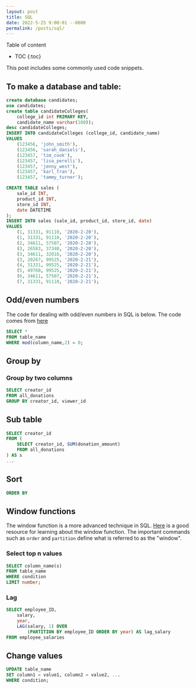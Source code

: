 ```yaml
---
layout: post
title: SQL
date: 2022-5-25 9:00:01 --0000
permalink: /posts/sql/
---
```


Table of content
* TOC
{:toc}

This post includes some commonly used code snippets.

## To make a database and table:
```sql
create database candidates;
use candidates;
create table candidateColleges(
    college_id int PRIMARY KEY, 
    candidate_name varchar(100));
desc candidateColleges;
INSERT INTO candidateColleges (college_id, candidate_name)
VALUES
    (123456, 'john_smith'),
    (123456, 'sarah_daniels'),
    (123457, 'tim_cook'),
    (123457, 'lisa_perelli'),
    (123457, 'jenny_west'),
    (123457, 'karl_tran'),
    (123457, 'tammy_turner');
```

```sql
CREATE TABLE sales (
	sale_id INT,
    product_id INT,
    store_id INT,
    date DATETIME
);
INSERT INTO sales (sale_id, product_id, store_id, date)
VALUES
	(1, 31331, 91110, '2020-2-20'),
    (1, 31331, 91110, '2020-2-20'),
    (2, 34611, 57507, '2020-2-20'),
	(3, 26583, 37340, '2020-2-20'),
	(3, 34611, 32016, '2020-2-20'),
	(3, 20267, 99525, '2020-2-21'),
	(4, 31331, 99525, '2020-2-21'),
	(5, 49760, 99525, '2020-2-21'),
	(6, 34611, 57507, '2020-2-21'),
	(7, 31331, 91110, '2020-2-21');
```

## Odd/even numbers
The code for dealing with odd/even numbers in SQL is below. The code comes from [here](https://tableplus.com/blog/2019/09/select-rows-odd-even-value.html)
```sql
SELECT * 
FROM table_name 
WHERE mod(column_name,2) = 0;
```

## Group by 
### Group by two columns
```sql
SELECT creator_id
FROM all_donations
GROUP BY creator_id, viewer_id
```

## Sub table
```sql
SELECT creator_id
FROM (
    SELECT creator_id, SUM(donation_amount)
    FROM all_donations
) AS s
...
```

## Sort
```sql
ORDER BY
```

## Window functions
The window function is a more advanced technique in SQL. [Here](https://mode.com/sql-tutorial/sql-window-functions/) is a good resource for learning about the window function. The important commands such as `order` and `partition` define what is referred to as the "window".

### Select top n values
```sql
SELECT column_name(s)
FROM table_name
WHERE condition
LIMIT number;
```

### Lag
```sql
SELECT employee_ID, 
	salary, 
	year,
	LAG(salary, 1) OVER
		(PARTITION BY employee_ID ORDER BY year) AS lag_salary
FROM employee_salaries
```

## Change values
```sql
UPDATE table_name
SET column1 = value1, column2 = value2, ...
WHERE condition;
```